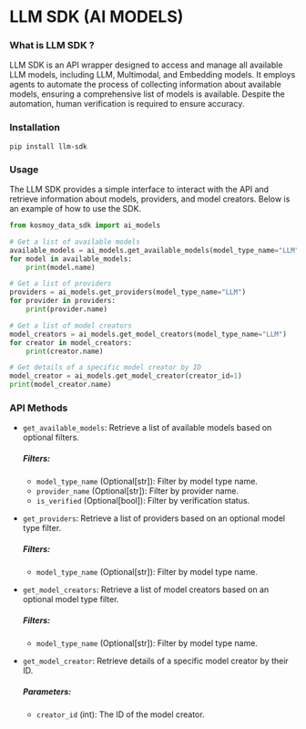 # LLM SDK (AI MODELS)

### What is LLM SDK ?
LLM SDK is an API wrapper designed to access and manage all available LLM models, including LLM, Multimodal, and Embedding models. It employs agents to automate the process of collecting information about available models, ensuring a comprehensive list of models is available. Despite the automation, human verification is required to ensure accuracy.

### Installation
`pip install llm-sdk`

### Usage
The LLM SDK provides a simple interface to interact with the API and retrieve information about models, providers, and model creators. Below is an example of how to use the SDK.

```python
from kosmoy_data_sdk import ai_models

# Get a list of available models
available_models = ai_models.get_available_models(model_type_name="LLM", provider_name="OpenAI", is_verified=True)
for model in available_models:
    print(model.name)
```

```python
# Get a list of providers
providers = ai_models.get_providers(model_type_name="LLM")
for provider in providers:
    print(provider.name)
```
```python
# Get a list of model creators
model_creators = ai_models.get_model_creators(model_type_name="LLM")
for creator in model_creators:
    print(creator.name)
```
```python
# Get details of a specific model creator by ID
model_creator = ai_models.get_model_creator(creator_id=1)
print(model_creator.name)
```


### API Methods


* `get_available_models`: Retrieve a list of available models based on optional filters.

  ##### Filters:
  * `model_type_name` (Optional[str]): Filter by model type name.
  * `provider_name` (Optional[str]): Filter by provider name.
  * `is_verified` (Optional[bool]): Filter by verification status.


* `get_providers`: Retrieve a list of providers based on an optional model type filter.
  
  ##### Filters:
  * `model_type_name` (Optional[str]): Filter by model type name.


* `get_model_creators`: Retrieve a list of model creators based on an optional model type filter.

  ##### Filters:
    * `model_type_name` (Optional[str]): Filter by model type name.
 

* `get_model_creator`: Retrieve details of a specific model creator by their ID.

  ##### Parameters:
  * `creator_id` (int): The ID of the model creator.